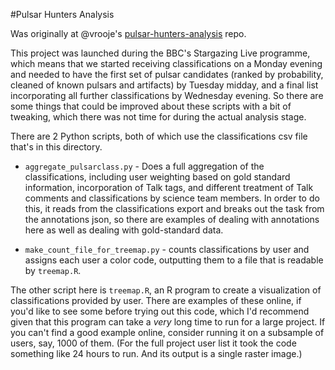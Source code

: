 #Pulsar Hunters Analysis

Was originally at @vrooje's [pulsar-hunters-analysis](https://github.com/vrooje/pulsar-hunters-analysis) repo.

This project was launched during the BBC's Stargazing Live programme, which means that we started receiving classifications on a Monday evening and needed to have the first set of pulsar candidates (ranked by probability, cleaned of known pulsars and artifacts) by Tuesday midday, and a final list incorporating all further classifications by Wednesday evening. So there are some things that could be improved about these scripts with a bit of tweaking, which there was not time for during the actual analysis stage.

There are 2 Python scripts, both of which use the classifications csv file that's in this directory.

 - `aggregate_pulsarclass.py` - Does a full aggregation of the classifications, including user weighting based on gold standard information, incorporation of Talk tags, and different treatment of Talk comments and classifications by science team members. In order to do this, it reads from the classifications export and breaks out the task from the annotations json, so there are examples of dealing with annotations here as well as dealing with gold-standard data.

 - `make_count_file_for_treemap.py` - counts classifications by user and assigns each user a color code, outputting them to a file that is readable by `treemap.R`.

 The other script here is `treemap.R`, an R program to create a visualization of classifications provided by user. There are examples of these online, if you'd like to see some before trying out this code, which I'd recommend given that this program can take a *very* long time to run for a large project. If you can't find a good example online, consider running it on a subsample of users, say, 1000 of them. (For the full project user list it took the code something like 24 hours to run. And its output is a single raster image.)
